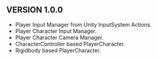 ## VERSION 1.0.0

- Player Input Manager from Unity InputSystem Actions.
- Player Character Input Manager.
- Player Character Camera Manager.
- CharacterController based PlayerCharacter.
- Rigidbody based PlayerCharacter.

